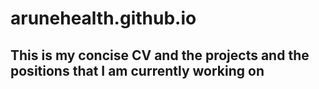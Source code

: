 # arunehealth.github.io

## This is my concise CV and the projects and the positions that I am currently working on
